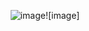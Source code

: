 <div align="center">

  ![image](https://github.com/user-attachments/assets/42b986da-b470-40ab-a1a1-91dd1a9dee6c)![image]







